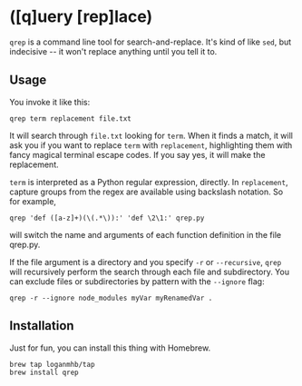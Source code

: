 # ([q]uery [rep]lace)

`qrep` is a command line tool for search-and-replace. It's kind of like `sed`, but indecisive -- it won't replace anything until you tell it to.

## Usage

You invoke it like this:

    qrep term replacement file.txt

It will search through `file.txt` looking for `term`. When it finds a match, it will ask you if you want to replace `term` with `replacement`, highlighting them with fancy magical terminal escape codes. If you say yes, it will make the replacement.

`term` is interpreted as a Python regular expression, directly. In `replacement`, capture groups from the regex are available using backslash notation. So for example,

    qrep 'def ([a-z]+)(\(.*\)):' 'def \2\1:' qrep.py

will switch the name and arguments of each function definition in the file qrep.py.

If the file argument is a directory and you specify `-r` or `--recursive`, `qrep` will recursively perform the search through each file and subdirectory. You can exclude files or subdirectories by pattern with the `--ignore` flag:

    qrep -r --ignore node_modules myVar myRenamedVar .

## Installation

Just for fun, you can install this thing with Homebrew.

    brew tap loganmhb/tap
    brew install qrep

